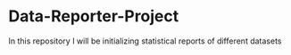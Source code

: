 # Data-Reporter-Project
In this repository I will be initializing statistical reports of different datasets
